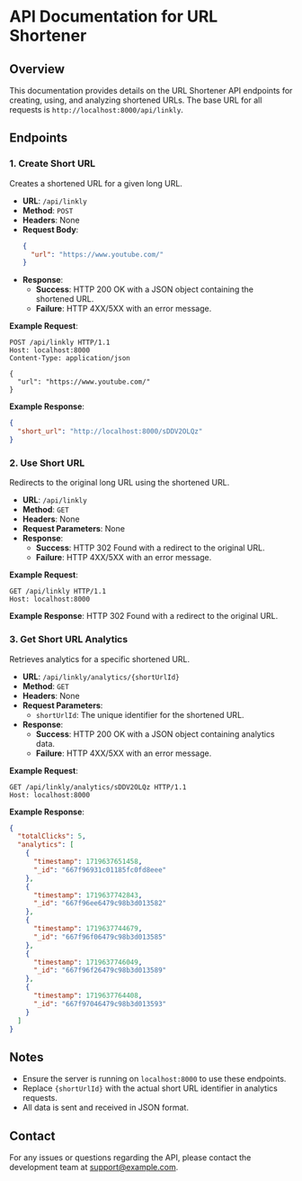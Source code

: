 
# API Documentation for URL Shortener

## Overview
This documentation provides details on the URL Shortener API endpoints for creating, using, and analyzing shortened URLs. The base URL for all requests is `http://localhost:8000/api/linkly`.

## Endpoints

### 1. Create Short URL
Creates a shortened URL for a given long URL.

- **URL**: `/api/linkly`
- **Method**: `POST`
- **Headers**: None
- **Request Body**:
  ```json
  {
    "url": "https://www.youtube.com/"
  }
  ```
- **Response**: 
  - **Success**: HTTP 200 OK with a JSON object containing the shortened URL.
  - **Failure**: HTTP 4XX/5XX with an error message.

**Example Request**:
```http
POST /api/linkly HTTP/1.1
Host: localhost:8000
Content-Type: application/json

{
  "url": "https://www.youtube.com/"
}
```

**Example Response**:
```json
{
  "short_url": "http://localhost:8000/sDDV2OLQz"
}
```

### 2. Use Short URL
Redirects to the original long URL using the shortened URL.

- **URL**: `/api/linkly`
- **Method**: `GET`
- **Headers**: None
- **Request Parameters**: None
- **Response**: 
  - **Success**: HTTP 302 Found with a redirect to the original URL.
  - **Failure**: HTTP 4XX/5XX with an error message.

**Example Request**:
```http
GET /api/linkly HTTP/1.1
Host: localhost:8000
```

**Example Response**:
HTTP 302 Found with a redirect to the original URL.

### 3. Get Short URL Analytics
Retrieves analytics for a specific shortened URL.

- **URL**: `/api/linkly/analytics/{shortUrlId}`
- **Method**: `GET`
- **Headers**: None
- **Request Parameters**:
  - `shortUrlId`: The unique identifier for the shortened URL.
- **Response**: 
  - **Success**: HTTP 200 OK with a JSON object containing analytics data.
  - **Failure**: HTTP 4XX/5XX with an error message.

**Example Request**:
```http
GET /api/linkly/analytics/sDDV2OLQz HTTP/1.1
Host: localhost:8000
```

**Example Response**:
```json
{
  "totalClicks": 5,
  "analytics": [
    {
      "timestamp": 1719637651458,
      "_id": "667f96931c01185fc0fd8eee"
    },
    {
      "timestamp": 1719637742843,
      "_id": "667f96ee6479c98b3d013582"
    },
    {
      "timestamp": 1719637744679,
      "_id": "667f96f06479c98b3d013585"
    },
    {
      "timestamp": 1719637746049,
      "_id": "667f96f26479c98b3d013589"
    },
    {
      "timestamp": 1719637764408,
      "_id": "667f97046479c98b3d013593"
    }
  ]
}
```

## Notes
- Ensure the server is running on `localhost:8000` to use these endpoints.
- Replace `{shortUrlId}` with the actual short URL identifier in analytics requests.
- All data is sent and received in JSON format.

## Contact
For any issues or questions regarding the API, please contact the development team at support@example.com.
